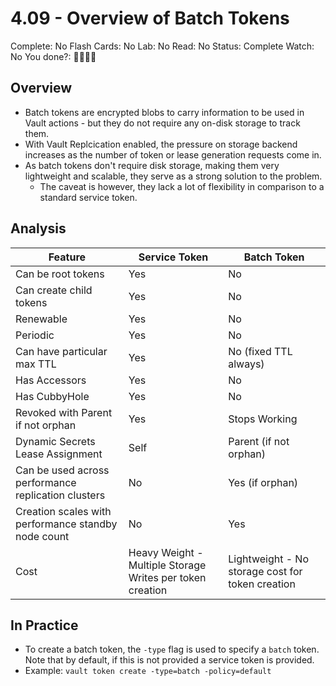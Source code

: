# 4.09 - Overview of Batch Tokens

Complete: No
Flash Cards: No
Lab: No
Read: No
Status: Complete
Watch: No
You done?: 🌚🌚🌚🌚

## Overview

- Batch tokens are encrypted blobs to carry information to be used in Vault actions - but they do not require any on-disk storage to track them.
- With Vault Replcication enabled, the pressure on storage backend increases as the number of token or lease generation requests come in.
- As batch tokens don't require disk storage, making them very lightweight and scalable, they serve as a strong solution to the problem.
    - The caveat is however, they lack a lot of flexibility in comparison to a standard service token.

## Analysis

| Feature | Service Token | Batch Token |
| --- | --- | --- |
| Can be root tokens | Yes | No |
| Can create child tokens | Yes | No |
| Renewable | Yes | No |
| Periodic | Yes | No |
| Can have particular max TTL | Yes | No (fixed TTL always) |
| Has Accessors | Yes | No |
| Has CubbyHole | Yes | No |
| Revoked with Parent if not orphan | Yes | Stops Working |
| Dynamic Secrets Lease Assignment | Self | Parent (if not orphan) |
| Can be used across performance replication clusters | No | Yes (if orphan) |
| Creation scales with performance standby node count | No | Yes |
| Cost | Heavy Weight - Multiple Storage Writes per token creation | Lightweight - No storage cost for token creation |

## In Practice

- To create a batch token, the `-type` flag is used to specify a `batch` token. Note that by default, if this is not provided a service token is provided.
- Example: `vault token create -type=batch -policy=default`